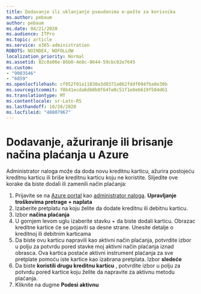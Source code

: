 ```yaml
---
title: Dodavanje ili uklanjanje pseudonima e-pošte za korisnika
ms.author: pebaum
author: pebaum
ms.date: 04/21/2020
ms.audience: ITPro
ms.topic: article
ms.service: o365-administration
ROBOTS: NOINDEX, NOFOLLOW
localization_priority: Normal
ms.assetid: 82c0a06e-86b0-4e8c-8644-59cbc02e7645
ms.custom:
- "9003546"
- "6859"
ms.openlocfilehash: cf052f01a11830a3d0371a062fddf094fba8e30b
ms.sourcegitcommit: f8b41ecda6db0b8f64fe0c51f1e8e6619f504d61
ms.translationtype: MT
ms.contentlocale: sr-Latn-RS
ms.lasthandoff: 10/28/2020
ms.locfileid: "48807967"
---
```

# <a name="add-update-or-delete-payment-method-in-azure"></a>Dodavanje, ažuriranje ili brisanje načina plaćanja u Azure

Administrator naloga može da doda novu kreditnu karticu, ažurira postojeću kreditnu karticu ili briše kreditnu karticu koju ne koristite. Slijedite ove korake da biste dodali ili zamenili način plaćanja:

1. Prijavite se na [Azure portal](https://portal.azure.com/) kao [administrator naloga](https://docs.microsoft.com/azure/billing/billing-subscription-transfer?WT.mc_id=Portal-Microsoft_Azure_Support#whoisaa). **Upravljanje troškovima pretrage + naplata**
2. Izaberite pretplatu na koju želite da dodate kreditnu ili debitnu karticu.
3. Izbor **načina plaćanja**
4. U gornjem levom uglu izaberite stavku + da biste dodali karticu. Obrazac kreditne kartice će se pojaviti sa desne strane. Unesite detalje o kreditnoj ili debitnim karticama
5. Da biste ovu karticu napravili kao aktivni način plaćanja, potvrdite izbor u polju za potvrdu pored stavke moj aktivni način plaćanja iznad obrasca. Ova kartica postaće aktivni instrument plaćanja za sve pretplate pomoću iste kartice kao izabrana pretplata. Izbor **sledeće**
6. Da biste **koristili drugu kreditnu karticu** , potvrdite izbor u polju za potvrdu pored kartice koju želite da napravite za aktivnu metodu plaćanja.
7. Kliknite na dugme **Podesi aktivnu**
